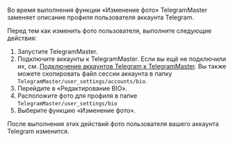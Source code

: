 Во время выполнения функции «Изменение фото» TelegramMaster заменяет описание профиля пользователя аккаунта Telegram.

Перед тем как изменить фото пользователя, выполните следующие действия:

1. Запустите TelegramMaster.
2. Подключите аккаунты к TelegramMaster. Если вы ещё не подключили их, см. [Подключение аккаунтов Telegram к TelegramMaster](https://github.com/pyadrus/telegram_bot_smm/blob/main/docs/%D0%9F%D0%BE%D0%B4%D0%BA%D0%BB%D1%8E%D1%87%D0%B5%D0%BD%D0%B8%D0%B5_%D0%B0%D0%BA%D0%BA%D0%B0%D1%83%D0%BD%D1%82%D0%BE%D0%B2/%D0%9F%D0%BE%D0%B4%D0%BA%D0%BB%D1%8E%D1%87%D0%B5%D0%BD%D0%B8%D0%B5_%D0%B0%D0%BA%D0%BA%D0%B0%D1%83%D0%BD%D1%82%D0%BE%D0%B2.md). Вы также можете скопировать файл сессии аккаунта в папку `TelegramMaster/user_settings/accounts/bio`.
3. Перейдите в «Редактирование BIO».
4. Расположите фото для профиля в папке `TelegramMaster/user_settings/bio`
5. Выберите функцию «Изменение фото».

После выполнения этих действий фото пользователя вашего аккаунта Telegram изменится.